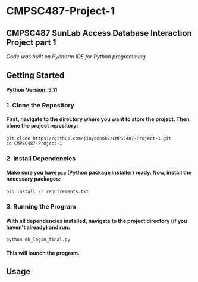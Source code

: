 # CMPSC487-Project-1
## CMPSC487 SunLab Access Database Interaction Project part 1

_Code was built on Pycharm IDE for Python programming_

## Getting Started

**Python Version: 3.11**

### 1. Clone the Repository
#### First, navigate to the directory where you want to store the project. Then, clone the project repository:

```
git clone https://github.com/jinyoonok2/CMPSC487-Project-1.git
cd CMPSC487-Project-1
```

### 2. Install Dependencies
#### Make sure you have `pip` (Python package installer) ready. Now, install the necessary packages:

```
pip install -r requirements.txt
```

### 3. Running the Program
#### With all dependencies installed, navigate to the project directory (if you haven't already) and run:

```
python db_login_final.py
```

#### This will launch the program.

## Usage

